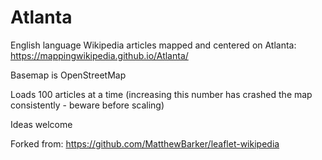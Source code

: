 # Atlanta

English language Wikipedia articles mapped and centered on Atlanta: https://mappingwikipedia.github.io/Atlanta/

Basemap is OpenStreetMap

Loads 100 articles at a time (increasing this number has crashed the map consistently - beware before scaling)

Ideas welcome

Forked from: https://github.com/MatthewBarker/leaflet-wikipedia
